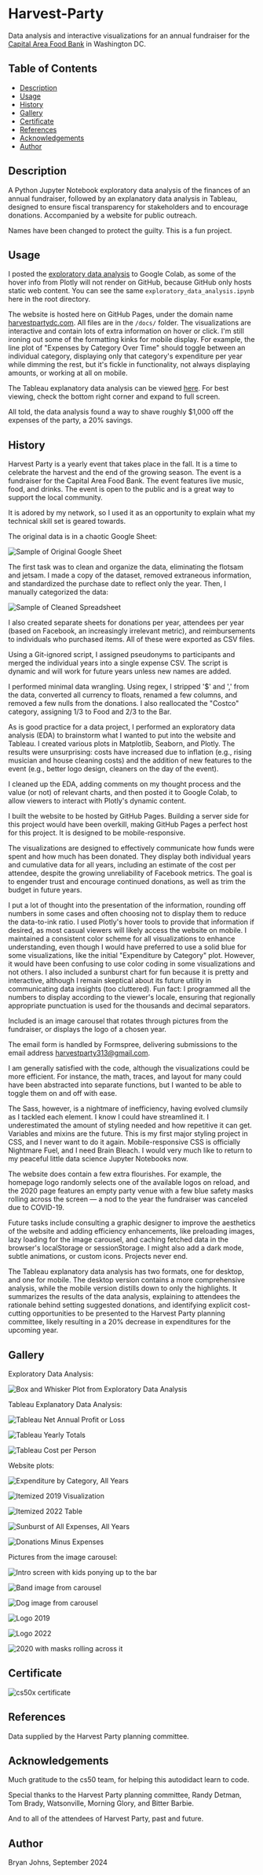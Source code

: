 # Harvest-Party
Data analysis and interactive visualizations for an annual fundraiser for the [Capital Area Food Bank](https://www.capitalareafoodbank.org/) in Washington DC.

## Table of Contents

- [Description](#description)
- [Usage](#usage)
- [History](#history)
- [Gallery](#gallery)
- [Certificate](#certificate)
- [References](#references)
- [Acknowledgements](#acknowledgements)
- [Author](#author)

## Description

A Python Jupyter Notebook exploratory data analysis of the finances of an annual fundraiser, followed by an explanatory data analysis in Tableau, designed to ensure fiscal transparency for stakeholders and to encourage donations. Accompanied by a website for public outreach.

Names have been changed to protect the guilty. This is a fun project.

## Usage

I posted the [exploratory data analysis](https://colab.research.google.com/drive/123nofMYi7z7l8IldtLYO9ns2wDWzKHCE?usp=sharing) to Google Colab, as some of the hover info from Plotly will not render on GitHub, because GitHub only hosts static web content. You can see the same `exploratory_data_analysis.ipynb` here in the root directory.

The website is hosted here on GitHub Pages, under the domain name [harvestpartydc.com](https://www.harvestpartydc.com/). All files are in the `/docs/` folder. The visualizations are interactive and contain lots of extra information on hover or click. I'm still ironing out some of the formatting kinks for mobile display. For example, the line plot of "Expenses by Category Over Time" should toggle between an individual category, displaying only that category's expenditure per year while dimming the rest, but it's fickle in functionality, not always displaying amounts, or working at all on mobile.

The Tableau explanatory data analysis can be viewed [here](https://public.tableau.com/app/profile/bryan.johns6699/viz/HarvestParty/HarvestPartyStory). For best viewing, check the bottom right corner and expand to full screen.

All told, the data analysis found a way to shave roughly $1,000 off the expenses of the party, a 20% savings.

## History

Harvest Party is a yearly event that takes place in the fall. It is a time to celebrate the harvest and the end of the growing season. The event is a fundraiser for the Capital Area Food Bank. The event features live music, food, and drinks. The event is open to the public and is a great way to support the local community.

It is adored by my network, so I used it as an opportunity to explain what my technical skill set is geared towards.

The original data is in a chaotic Google Sheet:

![Sample of Original Google Sheet](./resources/images/HP%20Google%20Sheet%20Sample.png)

The first task was to clean and organize the data, eliminating the flotsam and jetsam.  I made a copy of the dataset, removed extraneous information, and standardized the purchase date to reflect only the year. Then, I manually categorized the data:

![Sample of Cleaned Spreadsheet](./resources/images/HP%20Cleaned%20Sheet%20Sample.png)

I also created separate sheets for donations per year, attendees per year (based on Facebook, an increasingly irrelevant metric), and reimbursements to individuals who purchased items. All of these were exported as CSV files.

Using a Git-ignored script, I assigned pseudonyms to participants and merged the individual years into a single expense CSV. The script is dynamic and will work for future years unless new names are added.

I performed minimal data wrangling. Using regex, I stripped '$' and ',' from the data, converted all currency to floats, renamed a few columns, and removed a few nulls from the donations. I also reallocated the "Costco" category, assigning 1/3 to Food and 2/3 to the Bar.

As is good practice for a data project, I performed an exploratory data analysis (EDA) to brainstorm what I wanted to put into the website and Tableau. I created various plots in Matplotlib, Seaborn, and Plotly. The results were unsurprising: costs have increased due to inflation (e.g., rising musician and house cleaning costs) and the addition of new features to the event (e.g., better logo design, cleaners on the day of the event).

I cleaned up the EDA, adding comments on my thought process and the value (or not) of relevant charts, and then posted it to Google Colab, to allow viewers to interact with Plotly's dynamic content.

I built the website to be hosted by GitHub Pages. Building a server side for this project would have been overkill, making GitHub Pages a perfect host for this project. It is designed to be mobile-responsive.

The visualizations are designed to effectively communicate how funds were spent and how much has been donated. They display both individual years and cumulative data for all years, including an estimate of the cost per attendee, despite the growing unreliability of Facebook metrics. The goal is to engender trust and encourage continued donations, as well as trim the budget in future years.

I put a lot of thought into the presentation of the information, rounding off numbers in some cases and often choosing not to display them to reduce the data-to-ink ratio. I used Plotly's hover tools to provide that information if desired, as most casual viewers will likely access the website on mobile. I maintained a consistent color scheme for all visualizations to enhance understanding, even though I would have preferred to use a solid blue for some visualizations, like the initial "Expenditure by Category" plot. However, it would have been confusing to use color coding in some visualizations and not others. I also included a sunburst chart for fun because it is pretty and interactive, although I remain skeptical about its future utility in communicating data insights (too cluttered). Fun fact: I programmed all the numbers to display according to the viewer's locale, ensuring that regionally appropriate punctuation is used for the thousands and decimal separators.

Included is an image carousel that rotates through pictures from the fundraiser, or displays the logo of a chosen year.

The email form is handled by Formspree, delivering submissions to the email address harvestparty313@gmail.com.

I am generally satisfied with the code, although the visualizations could be more efficient. For instance, the math, traces, and layout for many could have been abstracted into separate functions, but I wanted to be able to toggle them on and off with ease.

The Sass, however, is a nightmare of inefficiency, having evolved clumsily as I tackled each element. I know I could have streamlined it. I underestimated the amount of styling needed and how repetitive it can get. Variables and mixins are the future. This is my first major styling project in CSS, and I never want to do it again. Mobile-responsive CSS is officially Nightmare Fuel, and I need Brain Bleach. I would very much like to return to my peaceful little data science Jupyter Notebooks now.

The website does contain a few extra flourishes. For example, the homepage logo randomly selects one of the available logos on reload, and the 2020 page features an empty party venue with a few blue safety masks rolling across the screen — a nod to the year the fundraiser was canceled due to COVID-19.

Future tasks include consulting a graphic designer to improve the aesthetics of the website and adding efficiency enhancements, like preloading images, lazy loading for the image carousel, and caching fetched data in the browser's localStorage or sessionStorage. I might also add a dark mode, subtle animations, or custom icons. Projects never end.

The Tableau explanatory data analysis has two formats, one for desktop, and one for mobile. The desktop version contains a more comprehensive analysis, while the mobile version distills down to only the highlights. It summarizes the results of the data analysis, explaining to attendees the rationale behind setting suggested donations, and identifying explicit cost-cutting opportunities to be presented to the Harvest Party planning committee, likely resulting in a 20% decrease in expenditures for the upcoming year.

## Gallery

Exploratory Data Analysis:

![Box and Whisker Plot from Exploratory Data Analysis](./resources/images/eda.png)

Tableau Explanatory Data Analysis:

![Tableau Net Annual Profit or Loss](./resources/images/tableau.png)

![Tableau Yearly Totals](./resources/images/tableau_alt.png)

![Tableau Cost per Person](./resources/images/tableau_alt_2.png)

Website plots:

![Expenditure by Category, All Years](./resources/images/expenditure_by_category.png)

![Itemized 2019 Visualization](./resources/images/itemized_2019.png)

![Itemized 2022 Table](./resources/images/itemized_table_2022.png)

![Sunburst of All Expenses, All Years](./resources/images/Sunburst.png)

![Donations Minus Expenses](./resources/images/donations_minus_expenses.png)

Pictures from the image carousel:

![Intro screen with kids ponying up to the bar](./resources/images/intro.png)

![Band image from carousel](./resources/images/band.png)

![Dog image from carousel](./resources/images/dog.png)

![Logo 2019](./resources/images/hp_2019.jpg)

![Logo 2022](./resources/images/hp_2022.jpg)

![2020 with masks rolling across it](./resources/images/2020.png)

## Certificate

![cs50x certificate](./resources/images/CS50x.png)

## References

Data supplied by the Harvest Party planning committee.

## Acknowledgements

Much gratitude to the cs50 team, for helping this autodidact learn to code.

Special thanks to the Harvest Party planning committee, Randy Detman, Tom Brady, Watsonville, Morning Glory, and Bitter Barbie.

And to all of the attendees of Harvest Party, past and future.

## Author

Bryan Johns, September 2024
